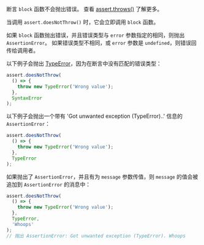 <!-- YAML
added: v0.1.21
-->

断言 `block` 函数不会抛出错误。
查看 [assert.throws()](#assert_assert_throws_block_error_message) 了解更多。

当调用 `assert.doesNotThrow()` 时，它会立即调用 `block` 函数。

如果 `block` 函数抛出错误，并且错误类型与 `error` 参数指定的相同，则抛出 `AssertionError`。
如果错误类型不相同，或 `error` 参数是 `undefined`，则错误回传给调用者。

以下例子会抛出 [TypeError](errors.html#errors_class_typeerror)，因为在断言中没有匹配的错误类型：

```js
assert.doesNotThrow(
  () => {
    throw new TypeError('Wrong value');
  },
  SyntaxError
);
```

以下例子会抛出一个带有 'Got unwanted exception (TypeError)..' 信息的 `AssertionError`：

```js
assert.doesNotThrow(
  () => {
    throw new TypeError('Wrong value');
  },
  TypeError
);
```

如果抛出了 `AssertionError`，并且有为 `message` 参数传值，则 `message` 的值会被追加到 `AssertionError` 的消息中：

```js
assert.doesNotThrow(
  () => {
    throw new TypeError('Wrong value');
  },
  TypeError,
  'Whoops'
);
// 抛出 AssertionError: Got unwanted exception (TypeError). Whoops
```

